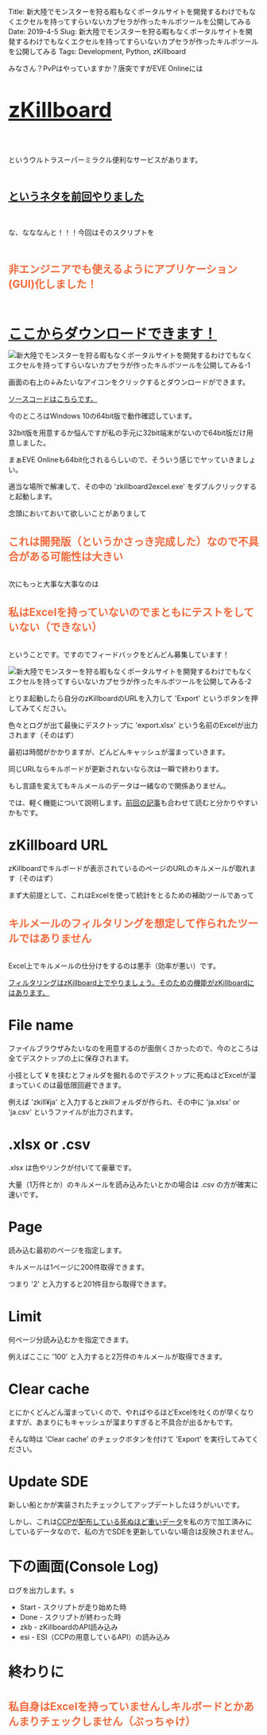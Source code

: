Title: 新大陸でモンスターを狩る暇もなくポータルサイトを開発するわけでもなくエクセルを持ってすらいないカプセラが作ったキルボツールを公開してみる
Date: 2019-4-5
Slug: 新大陸でモンスターを狩る暇もなくポータルサイトを開発するわけでもなくエクセルを持ってすらいないカプセラが作ったキルボツールを公開してみる
Tags: Development, Python, zKillboard

みなさん？PvPはやっていますか？唐突ですがEVE Onlineには

<br /><br />
<b style="font-size: 300%;">[zKillboard](https://zkillboard.com/)</b>
<br /><br /><br /><br />

というウルトラスーパーミラクル便利なサービスがあります。

<br /><br />
<b style="font-size: 150%;">[というネタを前回やりました](https://evekatsu.github.io/news/zKillboard%E3%81%8B%E3%82%89%E3%82%AD%E3%83%AB%E3%83%A1%E3%83%BC%E3%83%AB%E3%82%92%E8%AA%AD%E3%81%BF%E8%BE%BC%E3%82%93%E3%81%A7Excel%E3%81%8BCSV%E3%81%A7%E5%87%BA%E5%8A%9B.html)</b>
<br /><br />

<br />
な、なななんと！！！今回はそのスクリプトを
<br />

<br /><br />
<b style="font-size: 150%; color: #f26a3d">非エンジニアでも使えるようにアプリケーション(GUI)化しました！</b>
<br /><br />


<br /><br />
<b style="font-size: 200%;">[ここからダウンロードできます！](https://drive.google.com/open?id=1YTu3482Lyrz1RkkziWn-kDxJ2SDMEVOY)</b>

![新大陸でモンスターを狩る暇もなくポータルサイトを開発するわけでもなくエクセルを持ってすらいないカプセラが作ったキルボツールを公開してみる-1]({static}/images/新大陸でモンスターを狩る暇もなくポータルサイトを開発するわけでもなくエクセルを持ってすらいないカプセラが作ったキルボツールを公開してみる/新大陸でモンスターを狩る暇もなくポータルサイトを開発するわけでもなくエクセルを持ってすらいないカプセラが作ったキルボツールを公開してみる-1.jpg)

画面の右上の↓みたいなアイコンをクリックするとダウンロードができます。

[ソースコードはこちらです。](https://github.com/EVEKatsu/zkillboard2excel)

今のところはWindows 10の64bit版で動作確認しています。

32bit版を用意するか悩んですが私の手元に32bit端末がないので64bit版だけ用意しました。

まぁEVE Onlineも64bit化されるらしいので、そういう感じでヤッていきましょい。

適当な場所で解凍して、その中の 'zkillboard2excel.exe' をダブルクリックすると起動します。

念頭においておいて欲しいことがありまして

<br />
<b style="font-size: 150%; color: #f26a3d">
これは開発版（というかさっき完成した）なので不具合がある可能性は大きい
</b>
<br /><br />

次にもっと大事な大事なのは

<br />
<b style="font-size: 150%; color: #f26a3d">
私はExcelを持っていないのでまともにテストをしていない（できない）
</b>
<br /><br />

ということです。ですのでフィードバックをどんどん募集しています！

![新大陸でモンスターを狩る暇もなくポータルサイトを開発するわけでもなくエクセルを持ってすらいないカプセラが作ったキルボツールを公開してみる-2]({static}/images/新大陸でモンスターを狩る暇もなくポータルサイトを開発するわけでもなくエクセルを持ってすらいないカプセラが作ったキルボツールを公開してみる/新大陸でモンスターを狩る暇もなくポータルサイトを開発するわけでもなくエクセルを持ってすらいないカプセラが作ったキルボツールを公開してみる-2.jpg)

とりま起動したら自分のzKillboardのURLを入力して 'Export' というボタンを押してみてください。

色々とログが出て最後にデスクトップに 'export.xlsx' という名前のExcelが出力されます（そのはず）

最初は時間がかかりますが、どんどんキャッシュが溜まっていきます。

同じURLならキルボードが更新されないなら次は一瞬で終わります。

もし言語を変えてもキルメールのデータは一緒なので関係ありません。

では、軽く機能について説明します。[前回の記事](https://evekatsu.github.io/news/zKillboard%E3%81%8B%E3%82%89%E3%82%AD%E3%83%AB%E3%83%A1%E3%83%BC%E3%83%AB%E3%82%92%E8%AA%AD%E3%81%BF%E8%BE%BC%E3%82%93%E3%81%A7Excel%E3%81%8BCSV%E3%81%A7%E5%87%BA%E5%8A%9B.html)も合わせて読むと分かりやすいかもです。

# zKillboard URL

zKillboardでキルボードが表示されているのページのURLのキルメールが取れます（そのはず）

まず大前提として、これはExcelを使って統計をとるための補助ツールであって

<br />
<b style="font-size: 150%; color: #f26a3d">
キルメールのフィルタリングを想定して作られたツールではありません
</b>
<br /><br />

Excel上でキルメールの仕分けをするのは悪手（効率が悪い）です。

[フィルタリングはzKillboard上でやりましょう。そのための機能がzKillboardにはあります。](https://omochindev.tumblr.com/post/174047449362/elite-pvper%E3%82%92%E7%9B%AE%E6%8C%87%E3%81%99%E3%81%9F%E3%82%81%E3%81%AEzkillboard%E3%81%AE%E4%BD%BF%E3%81%84%E6%96%B9)

# File name

ファイルブラウザみたいなのを用意するのが面倒くさかったので、今のところは全てデスクトップの上に保存されます。

小技として ¥ を挟むとフォルダを掘れるのでデスクトップに死ぬほどExcelが溜まっていくのは最低限回避できます。

例えば 'zkill¥ja' と入力するとzkillフォルダが作られ、その中に 'ja.xlsx' or 'ja.csv' というファイルが出力されます。

# .xlsx or .csv

.xlsx は色やリンクが付いてて豪華です。

大量（1万件とか）のキルメールを読み込みたいとかの場合は .csv の方が確実に速いです。

# Page

読み込む最初のページを指定します。

キルメールは1ページに200件取得できます。

つまり '2' と入力すると201件目から取得できます。

# Limit

何ページ分読み込むかを指定できます。

例えばここに '100' と入力すると2万件のキルメールが取得できます。

# Clear cache

とにかくどんどん溜まっていくので、やればやるほどExcelを吐くのが早くなりますが、あまりにもキャッシュが溜まりすぎると不具合が出るかもです。

そんな時は 'Clear cache' のチェックボタンを付けて 'Export' を実行してみてください。

# Update SDE

新しい船とかが実装されたチェックしてアップデートしたほうがいいです。

しかし、これは[CCPが配布している死ぬほど重いデータ](https://developers.eveonline.com/resource/resources)を私の方で加工済みにしているデータなので、私の方でSDEを更新していない場合は反映されません。

# 下の画面(Console Log)

ログを出力します。s

+ Start - スクリプトが走り始めた時
+ Done - スクリプトが終わった時
+ zkb - zKillboardのAPI読み込み
+ esi - ESI（CCPの用意しているAPI）の読み込み

# 終わりに

<br />
<b style="font-size: 150%; color: #f26a3d">
私自身はExcelを持っていませんしキルボードとかあんまりチェックしません（ぶっちゃけ）
</b>
<br />
